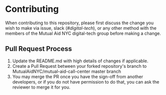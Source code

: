 # Contributing

When contributing to this repository, please first discuss the change you wish to make via issue, slack (_#digital-tech_), or any other method with the members of the Mutual Aid NYC digital-tech group before making a change.

## Pull Request Process

1. Update the README.md with high details of changes if applicable.
2. Create a Pull Request between your forked repository's branch to MutualAidNYC/mutual-aid-call-center master branch
3. You may merge the PR once you have the sign-off from another developers, or if you do not have permission to do that, you can ask the reviewer to merge it for you.
